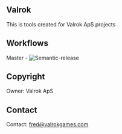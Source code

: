 ## Valrok
This is tools created for Valrok ApS projects

## Workflows
Master - ![Semantic-release](https://github.com/Valrok-Games/Valrok/actions/workflows/semantic-release.yml/badge.svg?branch=master)

## Copyright
Owner: Valrok ApS

## Contact
Contact: fred@valrokgames.com
